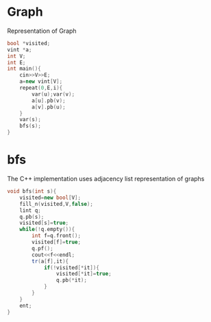 # Graph 
Representation of Graph 
```cpp
bool *visited;
vint *a;
int V;
int E;
int main(){	
	cin>>V>>E;
	a=new vint[V];
	repeat(0,E,i){
		var(u);var(v);
		a[u].pb(v);
		a[v].pb(u);
	}
	var(s);
	bfs(s);
}
```

# bfs 
The C++ implementation uses adjacency list representation of graphs

```cpp
void bfs(int s){
	visited=new bool[V];
	fill_n(visited,V,false);
	lint q;
	q.pb(s);
	visited[s]=true;
	while(!q.empty()){
		int f=q.front();
		visited[f]=true;
		q.pf();
		cout<<f<<endl;
		tr(a[f],it){
			if(!visited[*it]){
				visited[*it]=true;
				q.pb(*it);
			}
		}
	}
	ent;
}
```
